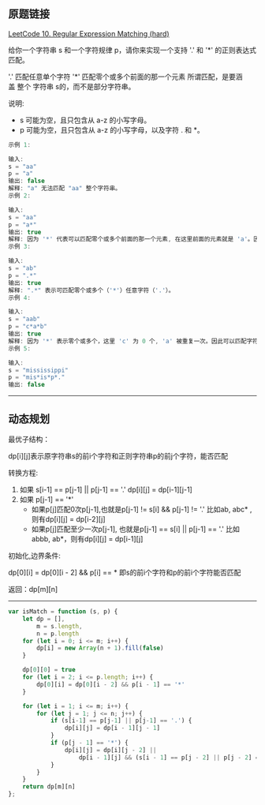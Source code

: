 ## 原题链接

[LeetCode 10. Regular Expression Matching (hard)](https://leetcode-cn.com/problems/regular-expression-matching/)

给你一个字符串 s 和一个字符规律 p，请你来实现一个支持 '.' 和 '*' 的正则表达式匹配。

'.' 匹配任意单个字符
'*' 匹配零个或多个前面的那一个元素
所谓匹配，是要涵盖 整个 字符串 s的，而不是部分字符串。

说明:

- s 可能为空，且只包含从 a-z 的小写字母。
- p 可能为空，且只包含从 a-z 的小写字母，以及字符 . 和 *。

```cpp
示例 1:

输入:
s = "aa"
p = "a"
输出: false
解释: "a" 无法匹配 "aa" 整个字符串。
示例 2:

输入:
s = "aa"
p = "a*"
输出: true
解释: 因为 '*' 代表可以匹配零个或多个前面的那一个元素, 在这里前面的元素就是 'a'。因此，字符串 "aa" 可被视为 'a' 重复了一次。
示例 3:

输入:
s = "ab"
p = ".*"
输出: true
解释: ".*" 表示可匹配零个或多个（'*'）任意字符（'.'）。
示例 4:

输入:
s = "aab"
p = "c*a*b"
输出: true
解释: 因为 '*' 表示零个或多个，这里 'c' 为 0 个, 'a' 被重复一次。因此可以匹配字符串 "aab"。
示例 5:

输入:
s = "mississippi"
p = "mis*is*p*."
输出: false
```

---

## 动态规划

最优子结构：

dp[i][j]表示原字符串s的前i个字符和正则字符串p的前j个字符，能否匹配

转换方程:

1. 如果 s[i-1] == p[j-1] || p[j-1] == '.'
    dp[i][j] = dp[i-1][j-1]
2. 如果 p[j-1] == '*'
    - 如果p[j]匹配0次p[j-1],也就是p[j-1] != s[i] && p[j-1] != '.'
      比如ab, abc* ,则有dp[i][j] = dp[i-2][j]
    - 如果p[j]匹配至少一次p[j-1], 也就是p[j-1] == s[i] || p[j-1] == '.'
      比如abbb, ab*，则有dp[i][j] = dp[i-1][j]

初始化,边界条件:

dp[0][i] = dp[0][i - 2] && p[i] == *
即s的前i个字符和p的前i个字符能否匹配

返回：dp[m][n]

---

```javascript
var isMatch = function (s, p) {
    let dp = [],
        m = s.length,
        n = p.length
    for (let i = 0; i <= m; i++) {
        dp[i] = new Array(n + 1).fill(false)
    }

    dp[0][0] = true
    for (let i = 2; i <= p.length; i++) {
        dp[0][i] = dp[0][i - 2] && p[i - 1] == '*'
    }

    for (let i = 1; i <= m; i++) {
        for (let j = 1; j <= n; j++) {
            if (s[i-1] == p[j-1] || p[j-1] == '.') {
                dp[i][j] = dp[i - 1][j - 1]
            }
            if (p[j - 1] == '*') {
                dp[i][j] = dp[i][j - 2] ||
                    dp[i - 1][j] && (s[i - 1] == p[j - 2] || p[j - 2] == '.')
            }
        }
    }
    return dp[m][n]
};
```
